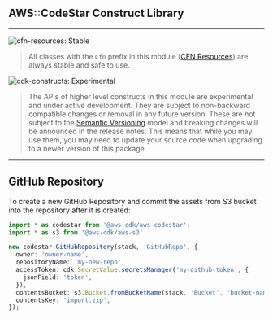 ## AWS::CodeStar Construct Library
<!--BEGIN STABILITY BANNER-->
---

![cfn-resources: Stable](https://img.shields.io/badge/cfn--resources-stable-success.svg?style=for-the-badge)

> All classes with the `Cfn` prefix in this module ([CFN Resources](https://docs.aws.amazon.com/cdk/latest/guide/constructs.html#constructs_lib)) are always stable and safe to use.

![cdk-constructs: Experimental](https://img.shields.io/badge/cdk--constructs-experimental-important.svg?style=for-the-badge)

> The APIs of higher level constructs in this module are experimental and under active development. They are subject to non-backward compatible changes or removal in any future version. These are not subject to the [Semantic Versioning](https://semver.org/) model and breaking changes will be announced in the release notes. This means that while you may use them, you may need to update your source code when upgrading to a newer version of this package.

---
<!--END STABILITY BANNER-->

## GitHub Repository

To create a new GitHub Repository and commit the assets from S3 bucket into the repository after it is created:

```ts
import * as codestar from '@aws-cdk/aws-codestar';
import * as s3 from '@aws-cdk/aws-s3'

new codestar.GitHubRepository(stack, 'GitHubRepo', {
  owner: 'owner-name',
  repositoryName: 'my-new-repo',
  accessToken: cdk.SecretValue.secretsManager('my-github-token', {
    jsonField: 'token',
  }),
  contentsBucket: s3.Bucket.fromBucketName(stack, 'Bucket', 'bucket-name'),
  contentsKey: 'import.zip',
});
```
